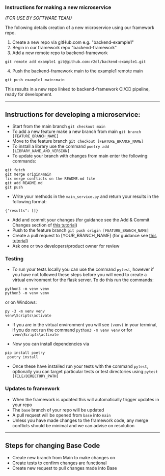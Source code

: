 ### Instructions for making a new microservice
_(FOR USE BY SOFTWARE TEAM)_

The following details creation of a new microservice using our framework repo. 

1. Create a new repo via gitHub.com e.g. "backend-example1"
2. Begin in our framework repo "backend-framework"
3. Add a new remote repo to backend-framework
```
git remote add example1 git@github.com:r2dl/backend-example1.git
```
4. Push the backend-framework main to the example1 remote main
```
git push example1 main:main
```

This results in a new repo linked to backend-framework CI/CD pipeline, ready for development.

___

## Instructions for developing a microservice:
- Start from the main branch ```git checkout main```
- To add a new feature make a new branch from main ```git branch [FEATURE_BRANCH_NAME]```
- Move to the feature branch ```git checkout [FEATURE_BRANCH_NAME]```
- To install a library use the command ```poetry add [LIBRARY_NAME_AND_VERSION]```
- To update your branch with changes from main enter the following commands:
```
git fetch
git merge origin/main
fix merge conflicts on the README.md file
git add README.md
git push
```
- Write your methods in the ```main_service.py``` and return your results in the following format: 
```
{"results": []}
```
- Add and commit your changes (for guidance see the Add & Commit Changes section of [this tutorial](https://www.earthdatascience.org/workshops/intro-version-control-git/basic-git-commands/))
- Push to the feature branch ```git push origin [FEATURE_BRANCH_NAME]```
- Create a pull request to [YOUR_BRANCH_NAME] (for guidance see [this tutorial](https://docs.github.com/en/pull-requests/collaborating-with-pull-requests/proposing-changes-to-your-work-with-pull-requests/creating-a-pull-request#creating-the-pull-request))
- Ask one or two developers/product owner for review


### Testing
- To run your tests locally you can use the command `pytest`, however if you have not followed these steps before you will need to
create a virtual environment for the flask server. To do this run the commands:
```
python3 -m venv venv
python3 -m venv venv
```
or on Windows:
```
py -3 -m venv venv
venv\Scripts\activate
```
- If you are in the virtual environment you will see `(venv)` in your terminal, if you do not run the command `python3 -m venv venv` or for  `venv\Scripts\activate`

- Now you can install dependencies via 
```
pip install poetry
 poetry install
 ```
- Once these have installed run your tests with the command `pytest`, optionally you can target particular tests or test directories using `pytest [FILE/DIRECTORY_PATH]`

### Updates to framework
- When the framework is updated this will automatically trigger updates in your repo
- The ```base``` branch of your repo will be updated
- A pull request will be opened from ```base``` into ```main```
- Unless you have made changes to the framework code, any merge conflicts should be minimal and we can advise on resolution

---

## Steps for changing Base Code
- Create new branch from Main to make changes on
- Create tests to confirm changes are functional
- Create new request to pull changes made into Base
